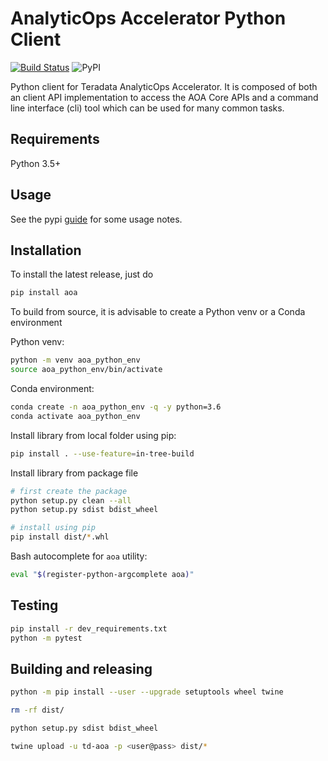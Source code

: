# AnalyticOps Accelerator Python Client
[![Build Status](https://dev.azure.com/teradata-consulting/AnalyticOps/_apis/build/status/ThinkBigAnalytics.AoaPythonClient?branchName=master)](https://dev.azure.com/teradata-consulting/AnalyticOps/_build/latest?definitionId=94&branchName=master)
![PyPI](https://img.shields.io/pypi/v/aoa)

Python client for Teradata AnalyticOps Accelerator. It is composed of both an client API implementation to access the AOA Core APIs and a command line interface (cli) tool which can be used for many common tasks. 


## Requirements

Python 3.5+


## Usage

See the pypi [guide](./docs/pypi.md) for some usage notes. 


## Installation

To install the latest release, just do

```bash
pip install aoa
```

To build from source, it is advisable to create a Python venv or a Conda environment 

Python venv:
```bash
python -m venv aoa_python_env
source aoa_python_env/bin/activate
```

Conda environment:
```bash
conda create -n aoa_python_env -q -y python=3.6
conda activate aoa_python_env
```

Install library from local folder using pip:

```bash
pip install . --use-feature=in-tree-build
```

Install library from package file

```bash
# first create the package
python setup.py clean --all
python setup.py sdist bdist_wheel

# install using pip
pip install dist/*.whl
```

Bash autocomplete for `aoa` utility:
```bash
eval "$(register-python-argcomplete aoa)"
```
## Testing

```bash
pip install -r dev_requirements.txt
python -m pytest
```

## Building and releasing 

```bash
python -m pip install --user --upgrade setuptools wheel twine

rm -rf dist/ 

python setup.py sdist bdist_wheel

twine upload -u td-aoa -p <user@pass> dist/*

```
